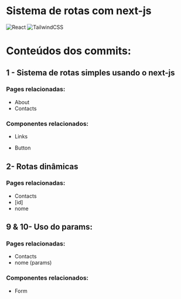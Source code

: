 
# Sistema de rotas com next-js 
![React](https://img.shields.io/badge/react-%2320232a.svg?style=for-the-badge&logo=react&logoColor=%2361DAFB)
![TailwindCSS](https://img.shields.io/badge/tailwindcss-%2338B2AC.svg?style=for-the-badge&logo=tailwind-css&logoColor=white)


# Conteúdos dos commits:

## 1 - Sistema de rotas simples usando o next-js
### Pages relacionadas:
* About
* Contacts
### Componentes relacionados:

* Links

* Button

## 2- Rotas dinâmicas

### Pages relacionadas:

* Contacts
* [id]
* nome

## 9 & 10- Uso do params:

### Pages relacionadas:

* Contacts
* nome (params)

### Componentes relacionados:

* Form

